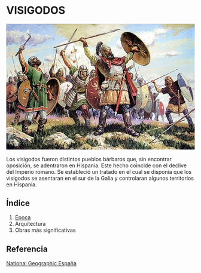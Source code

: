 # VISIGODOS

![visigodos](img/visigodos.jpg)

Los visigodos fueron distintos pueblos bárbaros que, sin encontrar oposición, se
adentraron en Hispania. Este hecho coincide con el declive del Imperio romano. Se 
estableció un tratado en el cual se disponía que los visigodos se asentaran en el sur de la Galia y controlaran algunos territorios en Hispania.


## Índice
1. [Época](Epoca.md)
2. Arquitectura
3. Obras más significativas

## Referencia

[ National Geographic España](https://historia.nationalgeographic.com.es/temas/visigodos) 
